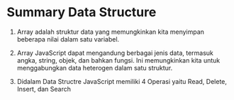 # Summary Data Structure

1. Array adalah struktur data yang memungkinkan kita menyimpan beberapa nilai dalam satu variabel.

2. Array JavaScript dapat mengandung berbagai jenis data, termasuk angka, string, objek, dan bahkan fungsi. Ini memungkinkan kita untuk menggabungkan data heterogen dalam satu struktur.

3. Didalam Data Structre JavaScript memiliki 4 Operasi yaitu Read, Delete, Insert, dan Search
